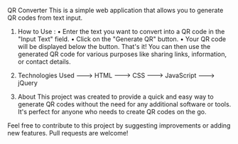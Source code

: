   QR Converter
This is a simple web application that allows you to generate QR codes from text input.

1) How to Use :
 • Enter the text you want to convert into a QR code in the "Input Text" field.
 • Click on the "Generate QR" button.
 • Your QR code will be displayed below the button.
That's it! You can then use the generated QR code for various purposes like sharing links, information, or contact details.

2) Technologies Used
---> HTML
---> CSS
---> JavaScript
---> jQuery
   
4) About
This project was created to provide a quick and easy way to generate QR codes without the need for any additional software or tools. It's perfect for anyone who needs to create QR codes on the go.

  Feel free to contribute to this project by suggesting improvements or adding new features. Pull requests are welcome!
